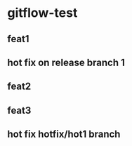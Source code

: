 # gitflow-test

## feat1
## hot fix on release branch 1
## feat2
## feat3
## hot fix hotfix/hot1 branch
